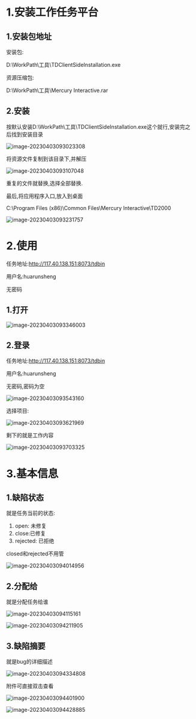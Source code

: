 # 1.安装工作任务平台

## 1.安装包地址

安装包:

D:\WorkPath\工具\TDClientSideInstallation.exe

资源压缩包:

D:\WorkPath\工具\Mercury Interactive.rar

## 2.安装

按默认安装D:\WorkPath\工具\TDClientSideInstallation.exe这个就行,安装完之后找到安装目录

![image-20230403093023308](../Typora/image-20230403093023308.png)

将资源文件复制到该目录下,并解压

![image-20230403093107048](../Typora/image-20230403093107048.png)

重复的文件就替换,选择全部替换.

最后,将应用程序入口,放入到桌面

C:\Program Files (x86)\Common Files\Mercury Interactive\TD2000

![image-20230403093231757](../Typora/image-20230403093231757.png)





# 2.使用

任务地址:http://117.40.138.151:8073/tdbin

用户名:huarunsheng

无密码

## 1.打开

![image-20230403093346003](../Typora/image-20230403093346003.png)

## 2.登录

任务地址:http://117.40.138.151:8073/tdbin

用户名:huarunsheng

无密码,密码为空

![image-20230403093543160](../Typora/image-20230403093543160.png)

选择项目:

![image-20230403093621969](../Typora/image-20230403093621969.png)



剩下的就是工作内容

![image-20230403093703325](../Typora/image-20230403093703325.png)



# 3.基本信息

## 1.缺陷状态

就是任务当前的状态:

1. open: 未修复
1. close:已修复
1. rejected: 已拒绝

closed和rejected不用管

![image-20230403094014956](../Typora/image-20230403094014956.png)

## 2.分配给

就是分配任务给谁

![image-20230403094115161](../Typora/image-20230403094115161.png)



![image-20230403094211905](../Typora/image-20230403094211905.png)

## 3.缺陷摘要

就是bug的详细描述

![image-20230403094334808](../Typora/image-20230403094334808.png)

附件可直接双击查看

![image-20230403094401900](../Typora/image-20230403094401900.png)



![image-20230403094428885](../Typora/image-20230403094428885.png)











